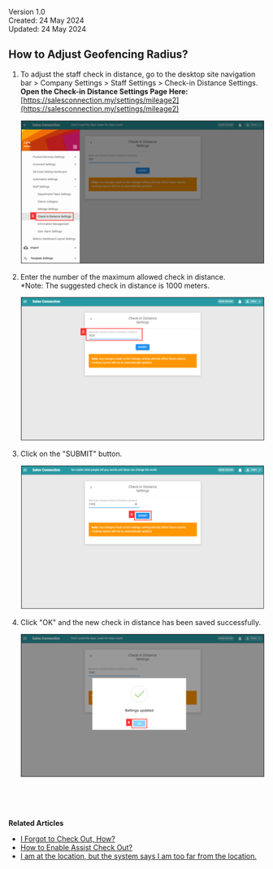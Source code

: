 Version 1.0<br>
Created: 24 May 2024<br>
Updated: 24 May 2024<br>
## How to Adjust Geofencing Radius?

1. To adjust the staff check in distance, go to the desktop site navigation bar > Company Settings > Staff Settings > Check-in Distance Settings.<br>
   **Open the Check-in Distance Settings Page Here:** [https://salesconnection.my/settings/mileage2](https://salesconnection.my/settings/mileage2)<br>
   <p align="center">
      <img src="img/Geofencing_Radius_Page.png" alt="Geofencing Radius Page">
   </p>

2. Enter the number of the maximum allowed check in distance.<br>
   *Note: The suggested check in distance is 1000 meters.<br>

   <p align="center">
      <img src="img/Enter_Number_For_Distance.png" alt="Enter Number For Distance">
   </p>

3. Click on the "SUBMIT" button.<br>

   <p align="center">
      <img src="img/Submit_Geofencing_Radius.png" alt="Submit Geofencing Radius">
   </p>

4. Click "OK" and the new check in distance has been saved successfully.<br>

   <p align="center">
      <img src="img/Save_Geofencing_Radius.png" alt="Save Geofencing Radius">
   </p>
<br><br><br>

**Related Articles**
- [I Forgot to Check Out, How?](Assist_Check_Out.md)
- [How to Enable Assist Check Out?](Enable_Assist_Check_Out.md)
- [I am at the location, but the system says I am too far from the location.](Check_In_Address.md)

<!-- [Link Text](https://salesconnection.github.io/Sales-Connection-Support/Adjust_Geofencing_Radius.html) -->
